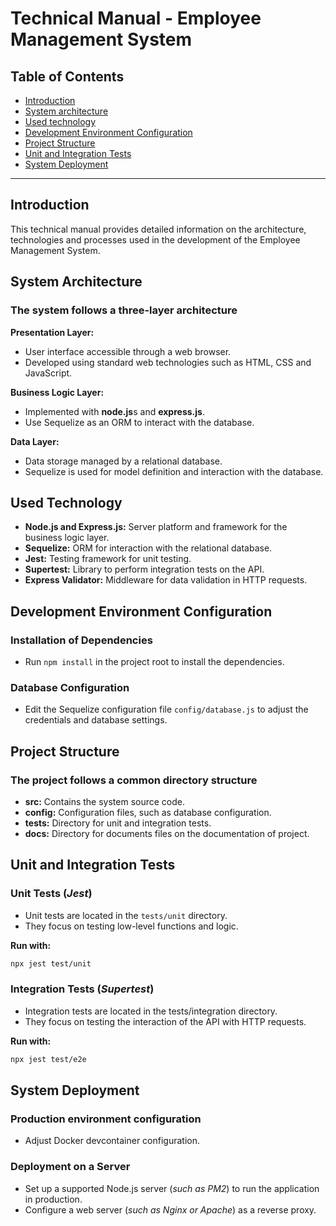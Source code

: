 # Technical Manual - Employee Management System

## Table of Contents

* [Introduction](#introduction)
* [System architecture](#system-architecture)
* [Used technology](#used-technology)
* [Development Environment Configuration](#development-environment-configuration)
* [Project Structure](#project-structure)
* [Unit and Integration Tests](#unit-and-integration-tests)
* [System Deployment](#system-deployment)

---

## Introduction

This technical manual provides detailed information on the architecture, technologies and processes used in the development of the Employee Management System.

## System Architecture

### The system follows a three-layer architecture

**Presentation Layer:**

* User interface accessible through a web browser.
* Developed using standard web technologies such as HTML, CSS and JavaScript.

**Business Logic Layer:**

* Implemented with **node.js**s and **express.js**.
* Use Sequelize as an ORM to interact with the database.

**Data Layer:**

* Data storage managed by a relational database.
* Sequelize is used for model definition and interaction with the database.

## Used Technology

* **Node.js and Express.js:** Server platform and framework for the business logic layer.
* **Sequelize:** ORM for interaction with the relational database.
* **Jest:** Testing framework for unit testing.
* **Supertest:** Library to perform integration tests on the API.
* **Express Validator:** Middleware for data validation in HTTP requests.

## Development Environment Configuration

### Installation of Dependencies

* Run `npm install` in the project root to install the dependencies.

### Database Configuration

* Edit the Sequelize configuration file `config/database.js` to adjust the credentials and database settings.

## Project Structure

### The project follows a common directory structure

* **src:** Contains the system source code.
* **config:** Configuration files, such as database configuration.
* **tests:** Directory for unit and integration tests.
* **docs:** Directory for documents files on the documentation of project.  

## Unit and Integration Tests

### Unit Tests (*Jest*)

* Unit tests are located in the `tests/unit` directory.
* They focus on testing low-level functions and logic.

**Run with:**

```bash
npx jest test/unit
```

### Integration Tests (*Supertest*)

* Integration tests are located in the tests/integration directory.
* They focus on testing the interaction of the API with HTTP requests.

**Run with:**

```bash
npx jest test/e2e
```

## System Deployment

### Production environment configuration

* Adjust Docker devcontainer configuration.

### Deployment on a Server

* Set up a supported Node.js server (*such as PM2*) to run the application in production.
* Configure a web server (*such as Nginx or Apache*) as a reverse proxy.

